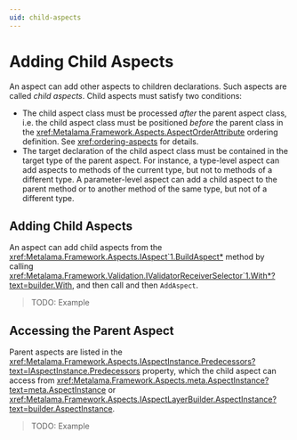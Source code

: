 ```yaml
---
uid: child-aspects
---
```


# Adding Child Aspects

An aspect can add other aspects to children declarations. Such aspects are called _child aspects_. Child aspects must satisfy two conditions:

* The child aspect class must be processed _after_ the parent aspect class, i.e. the child aspect class must be positioned _before_ the parent class in the <xref:Metalama.Framework.Aspects.AspectOrderAttribute> ordering definition. See <xref:ordering-aspects> for details.
* The target declaration of the child aspect class must be contained in the target type of the parent aspect. For instance, a type-level aspect can add aspects to methods of the current type, but not to methods of a different type. A parameter-level aspect can add a child aspect to the parent method or to another method of the same type, but not of a different type.

## Adding Child Aspects


An aspect can add child aspects from the <xref:Metalama.Framework.Aspects.IAspect`1.BuildAspect*> method by calling <xref:Metalama.Framework.Validation.IValidatorReceiverSelector`1.With*?text=builder.With>, and then call and then `AddAspect`.

> TODO: Example

## Accessing the Parent Aspect

Parent aspects are listed in the <xref:Metalama.Framework.Aspects.IAspectInstance.Predecessors?text=IAspectInstance.Predecessors> property, which the child aspect can access from <xref:Metalama.Framework.Aspects.meta.AspectInstance?text=meta.AspectInstance> or <xref:Metalama.Framework.Aspects.IAspectLayerBuilder.AspectInstance?text=builder.AspectInstance>.

> TODO: Example
